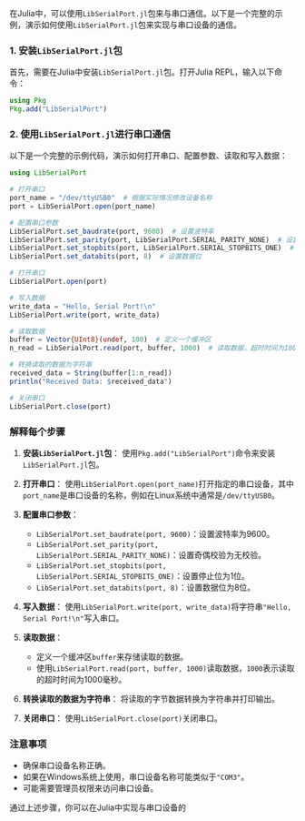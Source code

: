 在Julia中，可以使用`LibSerialPort.jl`包来与串口通信。以下是一个完整的示例，演示如何使用`LibSerialPort.jl`包来实现与串口设备的通信。

### 1. 安装`LibSerialPort.jl`包

首先，需要在Julia中安装`LibSerialPort.jl`包。打开Julia REPL，输入以下命令：

```julia
using Pkg
Pkg.add("LibSerialPort")
```

### 2. 使用`LibSerialPort.jl`进行串口通信

以下是一个完整的示例代码，演示如何打开串口、配置参数、读取和写入数据：

```julia
using LibSerialPort

# 打开串口
port_name = "/dev/ttyUSB0"  # 根据实际情况修改设备名称
port = LibSerialPort.open(port_name)

# 配置串口参数
LibSerialPort.set_baudrate(port, 9600)  # 设置波特率
LibSerialPort.set_parity(port, LibSerialPort.SERIAL_PARITY_NONE)  # 设置奇偶校验
LibSerialPort.set_stopbits(port, LibSerialPort.SERIAL_STOPBITS_ONE)  # 设置停止位
LibSerialPort.set_databits(port, 8)  # 设置数据位

# 打开串口
LibSerialPort.open(port)

# 写入数据
write_data = "Hello, Serial Port!\n"
LibSerialPort.write(port, write_data)

# 读取数据
buffer = Vector{UInt8}(undef, 100)  # 定义一个缓冲区
n_read = LibSerialPort.read(port, buffer, 1000)  # 读取数据，超时时间为1000毫秒

# 转换读取的数据为字符串
received_data = String(buffer[1:n_read])
println("Received Data: $received_data")

# 关闭串口
LibSerialPort.close(port)
```

### 解释每个步骤

1. **安装`LibSerialPort.jl`包**：
   使用`Pkg.add("LibSerialPort")`命令来安装`LibSerialPort.jl`包。

2. **打开串口**：
   使用`LibSerialPort.open(port_name)`打开指定的串口设备，其中`port_name`是串口设备的名称，例如在Linux系统中通常是`/dev/ttyUSB0`。

3. **配置串口参数**：
   - `LibSerialPort.set_baudrate(port, 9600)`：设置波特率为9600。
   - `LibSerialPort.set_parity(port, LibSerialPort.SERIAL_PARITY_NONE)`：设置奇偶校验为无校验。
   - `LibSerialPort.set_stopbits(port, LibSerialPort.SERIAL_STOPBITS_ONE)`：设置停止位为1位。
   - `LibSerialPort.set_databits(port, 8)`：设置数据位为8位。

4. **写入数据**：
   使用`LibSerialPort.write(port, write_data)`将字符串`"Hello, Serial Port!\n"`写入串口。

5. **读取数据**：
   - 定义一个缓冲区`buffer`来存储读取的数据。
   - 使用`LibSerialPort.read(port, buffer, 1000)`读取数据，`1000`表示读取的超时时间为1000毫秒。

6. **转换读取的数据为字符串**：
   将读取的字节数据转换为字符串并打印输出。

7. **关闭串口**：
   使用`LibSerialPort.close(port)`关闭串口。

### 注意事项

- 确保串口设备名称正确。
- 如果在Windows系统上使用，串口设备名称可能类似于`"COM3"`。
- 可能需要管理员权限来访问串口设备。

通过上述步骤，你可以在Julia中实现与串口设备的